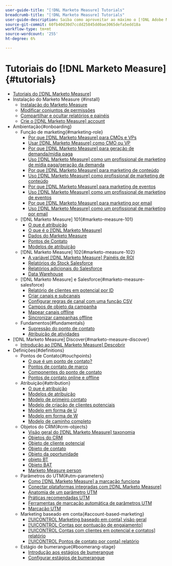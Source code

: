 ```yaml
---
user-guide-title: "[!DNL Marketo Measure] Tutorials"
breadcrumb-title: "[!DNL Marketo Measure] Tutorials"
user-guide-description: Saiba como aproveitar ao máximo o [!DNL Adobe Marketo Measure] (anteriormente, [!DNL Bizible]), the industry's leading B2B marketing attribution application. Watch tutorials on installation, onboarding, [!DNL Marketo Measure] fundamentos e definições.
source-git-commit: 60fb40d30d7ccdd25845dd0ae3065defa5edd18a
workflow-type: tm+mt
source-wordcount: '255'
ht-degree: 6%

---
```



# Tutoriais do [!DNL Marketo Measure] {#tutorials}

+ [Tutoriais do [!DNL Marketo Measure]](overview.md)
+ Instalação do Marketo Measure {#install}
   + [Instalação do Marketo Measure](installing/install-production.md)
   + [Modificar conjuntos de permissões](installing/modify-permission-sets-production.md)
   + [Compartilhar e ocultar relatórios e painéis](installing/sharing-reports-production.md)
   + [Crie o [!DNL Marketo Measure] account](installing/creating-marketo-measure-account-production.md)
+ Ambientação{#onboarding}
   + Função de marketing{#marketing-role}
      + [Por que [!DNL Marketo Measure] para CMOs e VPs](onboarding/marketing-role/cmo-and-vp-why.md)
      + [Usar [!DNL Marketo Measure] como CMO ou VP](onboarding/marketing-role/cmo-and-vp-using.md)
      + [Por que [!DNL Marketo Measure] para geração de demanda/mídia paga](onboarding/marketing-role/demand-gen-why.md)
      + [Uso [!DNL Marketo Measure] como um profissional de marketing de mídia paga/geração da demanda](onboarding/marketing-role/demand-gen-using.md)
      + [Por que [!DNL Marketo Measure] para marketing de conteúdo](onboarding/marketing-role/content-marketing-why.md)
      + [Uso [!DNL Marketo Measure] como profissional de marketing de conteúdo](onboarding/marketing-role/content-marketing-using.md)
      + [Por que [!DNL Marketo Measure] para marketing de eventos](onboarding/marketing-role/events-marketing-why.md)
      + [Uso [!DNL Marketo Measure] como um profissional de marketing de eventos](onboarding/marketing-role/events-marketing-using.md)
      + [Por que [!DNL Marketo Measure] para marketing por email](onboarding/marketing-role/email-marketing-why.md)
      + [Uso [!DNL Marketo Measure] como um profissional de marketing por email](onboarding/marketing-role/email-marketing-using.md)
   + [!DNL Marketo Measure] 101{#marketo-measure-101}
      + [O que é atribuição](onboarding/marketo-measure-101/what-is-attribution.md)
      + [O que é o [!DNL Marketo Measure]](onboarding/marketo-measure-101/what-is-marketo-measure.md)
      + [Dados do Marketo Measure](onboarding/marketo-measure-101/marketo-measure-data.md)
      + [Pontos de Contato](onboarding/marketo-measure-101/touchpoints.md)
      + [Modelos de atribuição](onboarding/marketo-measure-101/attribution-models.md)
   + [!DNL Marketo Measure] 102{#marketo-measure-102}
      + [A variável [!DNL Marketo Measure] Painéis de ROI](onboarding/marketo-measure-102/roi-dashboards.md)
      + [Relatórios do Stock Salesforce](onboarding/marketo-measure-102/stock-salesforce-reports.md)
      + [Relatórios adicionais do Salesforce](onboarding/marketo-measure-102/addtional-salesforce-reports.md)
      + [Data Warehouse](onboarding/marketo-measure-102/data-warehouse.md)
   + [!DNL Marketo Measure] e Salesforce{#marketo-measure-salesforce}
      + [Relatório de clientes em potencial por ID](onboarding/marketo-measure-salesforce/leads-by-id-report.md)
      + [Criar canais e subcanais](onboarding/marketo-measure-salesforce/creating-channels-subchannels.md)
      + [Configurar regras de canal com uma função CSV](onboarding/marketo-measure-salesforce/channel-rules-csv.md)
      + [Campos de objeto da campanha](onboarding/marketo-measure-salesforce/campaign-object-fields.md)
      + [Mapear canais offline](onboarding/marketo-measure-salesforce/mapping-offline-channels.md)
      + [Sincronizar campanhas offline](onboarding/marketo-measure-salesforce/syncing-offline-campaigns.md)
   + Fundamentos{#fundamentals}
      + [Supressão do ponto de contato](onboarding/marketo-measure-salesforce/touchpoint-suppression.md)
      + [Atribuição de atividades](onboarding/fundamentals/activities-attribution.md)
+ [!DNL Marketo Measure] Discover{#marketo-measure-discover}
   + [Introdução ao [!DNL Marketo Measure] Descobrir](marketo-measure-discover/introduction-to-marketo-measure-discover.md)
+ Definições{#definitions}
   + Pontos de Contato{#touchpoints}
      + [O que é um ponto de contato?](definitions/touchpoints/what-is-a-touchpoint.md)
      + [Pontos de contato de marco](definitions/touchpoints/milestone-touchpoints.md)
      + [Componentes do ponto de contato](definitions/touchpoints/touchpoint-components.md)
      + [Pontos de contato online e offline](definitions/touchpoints/online-offline-touchpoints.md)
   + Atribuição{#attribution}
      + [O que é atribuição](definitions/attribution/what-is-attribution.md)
      + [Modelos de atribuição](definitions/attribution/attribution-models.md)
      + [Modelo de primeiro contato](definitions/attribution/first-touch-model.md)
      + [Modelo de criação de clientes potenciais](definitions/attribution/lead-creation-model.md)
      + [Modelo em forma de U](definitions/attribution/u-shaped-model.md)
      + [Modelo em forma de W](definitions/attribution/w-shaped-model.md)
      + [Modelo de caminho completo](definitions/attribution/full-path-model.md)
   + Objetos do CRM{#crm-objects}
      + [Visão geral do [!DNL Marketo Measure] taxonomia](definitions/crm-objects/taxonomy-overview.md)
      + [Objetos do CRM](definitions/crm-objects/crm-objects.md)
      + [Objeto de cliente potencial](definitions/crm-objects/lead-object.md)
      + [Objeto de contato](definitions/crm-objects/contact-object.md)
      + [Objeto da oportunidade](definitions/crm-objects/opportunity-object.md)
      + [objeto BT](definitions/crm-objects/bt-object.md)
      + [Objeto BAT](definitions/crm-objects/bat-object.md)
      + [Marketo Measure person](definitions/crm-objects/marketo-measure-person.md)
   + Parâmetros do UTM{#utm-parameters}
      + [Como [!DNL Marketo Measure] a marcação funciona](definitions/utm-parameters/how-marketo-measure-tagging-works.md)
      + [Conectar plataformas integradas com [!DNL Marketo Measure]](definitions/utm-parameters/connecting-integrated-platforms-with-marketo-measure.md)
      + [Anatomia de um parâmetro UTM](definitions/utm-parameters/anatomy-of-a-utm-parameter.md)
      + [Práticas recomendadas UTM](definitions/utm-parameters/utm-best-practices.md)
      + [Ferramentas de marcação automática de parâmetros UTM](definitions/utm-parameters/utm-parameter-auto-tagging-tools.md)
      + [Marcação UTM](definitions/utm-parameters/utm-tagging.md)
   + Marketing baseado em conta{#account-based-marketing}
      + [[!UICONTROL Marketing baseado em conta] visão geral](definitions/account-based-marketing/abm-overview.md)
      + [[!UICONTROL Contas por pontuação de engajamento]](definitions/account-based-marketing/accounts-by-engagement-score.md)
      + [[!UICONTROL Contas com clientes em potencial e contatos] relatório](definitions/account-based-marketing/accounts-with-leads-and-contacts.md)
      + [[!UICONTROL Pontos de contato por conta] relatório](definitions/account-based-marketing/touchpoints-per-account-report.md)
   + Estágio de bumerangue{#boomerang-stage}
      + [Introdução aos estágios de bumerangue](definitions/boomerang-stage/introduction-to-boomerang-stages.md)
      + [Configurar estágios de bumerangue](definitions/boomerang-stage/setting-up-boomerang-stages.md)
